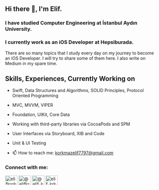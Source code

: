 ## Hi there 👋, I'm Elif. 
### I have studied Computer Engineering at İstanbul Aydın University. 
### I currently work as an iOS Developer at Hepsiburada.

There are so many topics that I study every day on my journey to become an iOS Developer. I will try to share some of them here. I also write on Medium in my spare time. 

## Skills, Experiences, Currently Working on
- Swift, Data Structures and Algorithms, SOLID Principles, Protocol Oriented Programming
- MVC, MVVM, VIPER
- Foundation, UIKit, Core Data
- Working with third-party libraries via CocoaPods and SPM
- User Interfaces via Storyboard, XIB and Code
- Unit & UI Testing

- 📫 How to reach me: korkmazelif7797@gmail.com 

<h3 align="left">Connect with me:</h3>
<p align="left">
<a href="https://linkedin.com/in/elifkorkmaz97" target="blank"><img align="center" src="https://raw.githubusercontent.com/rahuldkjain/github-profile-readme-generator/master/src/images/icons/Social/linked-in-alt.svg" alt="elifkorkmaz97" height="30" width="40" /></a>
  <a href="https://medium.com/@elifkrkmz" target="blank"><img align="center" src="https://raw.githubusercontent.com/rahuldkjain/github-profile-readme-generator/master/src/images/icons/Social/medium.svg" alt="@elifkrkmz" height="30" width="40" /></a>
   <a href="https://twitter.com/elif_krkmzz" target="blank"><img align="center" src="https://raw.githubusercontent.com/rahuldkjain/github-profile-readme-generator/master/src/images/icons/Social/twitter.svg" alt="@elif_krkmzz" height="30" width="40" /></a>
<a href="https://instagram.com/elif_krkmzz" target="blank"><img align="center" src="https://raw.githubusercontent.com/rahuldkjain/github-profile-readme-generator/master/src/images/icons/Social/instagram.svg" alt="elif_krkmzz" height="30" width="40" /></a>

</p>

